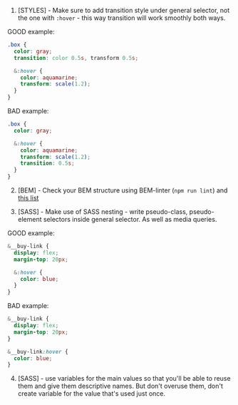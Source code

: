 1. [STYLES] - Make sure to add transition style under general selector, not the
one with `:hover` - this way transition will work smoothly both ways.

GOOD example:
```scss
.box {
  color: gray;
  transition: color 0.5s, transform 0.5s;

  &:hover {
    color: aquamarine;
    transform: scale(1.2);
  }
}
```

BAD example:
```scss
.box {
  color: gray;

  &:hover {
    color: aquamarine;
    transform: scale(1.2);
    transition: 0.5s;
  }
}
```
2. [BEM] - Check your BEM structure using BEM-linter (`npm run lint`) and
[this list](https://mate-academy.github.io/fe-program/css/typical-bem-mistakes-en)

3. [SASS] - Make use of SASS nesting - write pseudo-class, pseudo-element
   selectors inside general selector. As well as media queries.

GOOD example:
```scss
&__buy-link {
  display: flex;
  margin-top: 20px;

  &:hover {
    color: blue;
  }
}
```

BAD example:
```scss
&__buy-link {
  display: flex;
  margin-top: 20px;
}

&__buy-link:hover {
  color: blue;
}
```

4. [SASS] - use variables for the main values so that you'll be able to reuse
    them and give them descriptive names. But don't overuse them, don't create
    variable for the value that's used just once.
